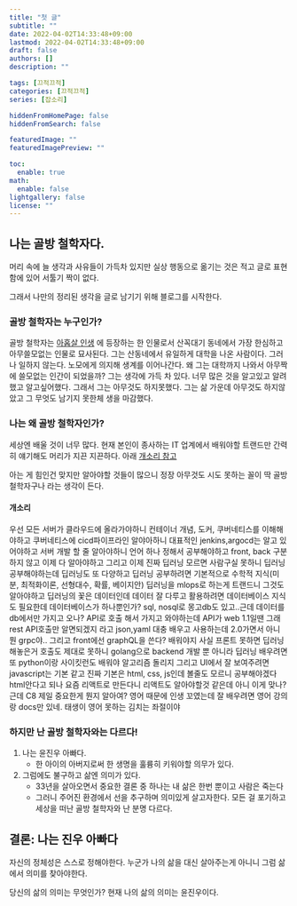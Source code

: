 ```yaml
---
title: "첫 글"
subtitle: ""
date: 2022-04-02T14:33:48+09:00
lastmod: 2022-04-02T14:33:48+09:00
draft: false
authors: []
description: ""

tags: [끄적끄적]
categories: [끄적끄적]
series: [잡소리]

hiddenFromHomePage: false
hiddenFromSearch: false

featuredImage: ""
featuredImagePreview: ""

toc:
  enable: true
math:
  enable: false
lightgallery: false
license: ""
---
```


## **나는 골방 철학자다.**

머리 속에 늘 생각과 사유들이 가득차 있지만 실상 행동으로 옮기는 것은 적고 글로 표현함에 있어 서툴기 짝이 없다. 

그래서 나만의 정리된 생각을 글로 남기기 위해 블로그를 시작한다.  

<!--more-->

### 골방 철학자는 누구인가? 
골방 철학자는 [아홉살 인생](http://www.kyobobook.co.kr/product/detailViewKor.laf?mallGb=KOR&ejkGb=KOR&barcode=9788972782810) 
에 등장하는 한 인물로서 산꼭대기 동네에서 가장 한심하고 아무쓸모없는 인물로 묘사된다. 
그는 산동네에서 유일하게 대학을 나온 사람이다. 그러나 일하지 않는다. 노모에게 의지해 생계를 이어나간다.
왜 그는 대학까지 나와서 아무짝에 쓸모없는 인간이 되었을까? 그는 생각에 가득 차 있다. 너무 많은 것을 알고있고 알려했고 알고싶어했다. 그래서 그는 아무것도 하지못했다. 
그는 삶 가운데 아무것도 하지않았고 그 무엇도 남기지 못한체 생을 마감했다. 

### 나는 왜 골방 철학자인가?
세상엔 배울 것이 너무 많다. 현재 본인이 종사하는 IT 업계에서 배워야할 트랜드만 간력히 얘기해도 머리가 지끈 지끈하다.
아래 [개소리 참고](####개소리)

아는 게 힘인건 맞지만 알아야할 것들이 많으니 정장 아무것도 시도 못하는 꼴이 딱 골방 철학자구나 라는 생각이 든다.

#### 개소리
우선 모든 서버가 클라우드에 올라가야하니 컨테이너 개념, 도커, 쿠버네티스를 이해해야하고 쿠버네티스에 cicd파이프라인 알야아하니 대표적인 jenkins,argocd는 알고 있어야하고
서버 개발 할 줄 알아야하니 언어 하나 정해서 공부해야하고 front, back 구분 하지 않고 이제 다 알아야하고 그리고 이제 진짜 딥러닝 모르면 사람구실 못하니 딥러닝 공부해야하는데
딥러닝도 또 다양하고 딥러닝 공부하려면 기본적으로 수학적 지식(미분, 최적화이론, 선형대수, 확률, 베이지안) 딥러닝을 mlops로 하는게 트랜드니 그것도 알아야하고
딥러닝의 꽃은 데이터인데 데이터 잘 다루고 활용하려면 데이터베이스 지식도 필요한데 데이터베이스가 하나뿐인가? sql, nosql로 몽고db도 있고..근데 데이터를 db에서만 가지고 오나? API로 호출 해서 가지고 와야하는데
API가 web 1.1일땐 그래 rest API호출만 알면되겠지 라고 json,yaml 대충 배우고 사용하는데 2.0가면서 아니 뭔 grpc야.. 그리고 front에선 graphQL을 쓴다? 배워야지 사실 프론트 못하면 딥러닝 해놓은거 호출도 제대로 못하니
golang으로 backend 개발 뿐 아니라 딥러닝 배우려면 또 python이랑 사이킷런도 배워야 알고리즘 돌리지 그리고 UI에서 잘 보여주려면 javascript는 기본 같고 진짜 기본은 html, css, js인데 볼줄도 모르니 공부해야겠다 html안다고 되나
요즘 리액트로 만든다니 리액트도 알아야할것 같은데 아니 이게 맞나? 근데 C8 제일 중요한게 뭔지 알아여? 영어 때문에 인생 꼬였는데 잘 배우려면 영어 강의랑 docs만 있네. 태생이 영어 못하는 김치는 좌절이야

 

### 하지만 난 골방 철학자와는 다르다! 
1. 나는 윤진우 아빠다.
   * 한 아이의 아버지로써 한 생명을 훌륭히 키워야할 의무가 있다.
2. 그럼에도 불구하고 삶엔 의미가 있다. 
   * 33년을 살아오면서 중요한 결론 중 하나는 내 삶은 한번 뿐이고 사람은 죽는다
   * 그러니 주어진 환경에서 선을 추구하며 의미있게 살고자한다. 모든 걸 포기하고 세상을 떠난 골방 철학자와 난 분명 다르다. 
   
## **결론: 나는 진우 아빠다**

자신의 정체성은 스스로 정해야한다. 누군가 나의 삶을 대신 살아주는게 아니니 
그럼 삶에서 의미를 찾아야한다. 

당신의 삶의 의미는 무엇인가? 현재 나의 삶의 의미는 윤진우이다. 

